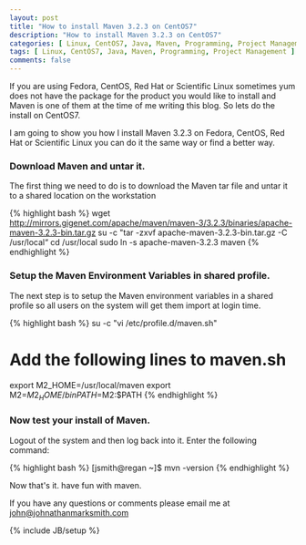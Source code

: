 ```yaml
---
layout: post
title: "How to install Maven 3.2.3 on CentOS7"
description: "How to install Maven 3.2.3 on CentOS7"
categories: [ Linux, CentOS7, Java, Maven, Programming, Project Management]
tags: [ Linux, CentOS7, Java, Maven, Programming, Project Management ]
comments: false
---
```



If you are using Fedora, CentOS, Red Hat or Scientific Linux sometimes yum does not have the package for the product you would like to install and Maven is one of them at the time of me writing this blog.  So lets do the install on CentOS7.

I am going to show you how I install Maven 3.2.3 on Fedora, CentOS, Red Hat or Scientific Linux you can do it the same way or find a better way.

### Download Maven and untar it.

The first thing we need to do is to download the Maven tar file and untar it to a shared location on the workstation

{% highlight bash %}
wget http://mirrors.gigenet.com/apache/maven/maven-3/3.2.3/binaries/apache-maven-3.2.3-bin.tar.gz
su -c "tar -zxvf apache-maven-3.2.3-bin.tar.gz -C /usr/local“ 
cd /usr/local
sudo ln -s apache-maven-3.2.3 maven
{% endhighlight %}

### Setup the Maven Environment Variables in shared profile.

The next step is to setup the Maven environment variables in a shared profile so all users on the system will get them import at login time.

{% highlight bash %}
su -c "vi /etc/profile.d/maven.sh"

# Add the following lines to maven.sh
export M2_HOME=/usr/local/maven
export M2=$M2_HOME/bin
PATH=$M2:$PATH 
{% endhighlight %}

### Now test your install of Maven.

Logout of the system and then log back into it. Enter the following command:

{% highlight bash %}
[jsmith@regan ~]$ mvn -version 
{% endhighlight %}



Now that's it. have fun with maven.


If you have any questions or comments please email me at <a href="mailto:john@johnathanmarksmith.com">john@johnathanmarksmith.com</a>



{% include JB/setup %}
